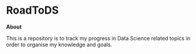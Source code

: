 # RoadToDS


**About**

This is a repository is to track my progress in Data Science related topics in order to organise my knowledge and goals. 
